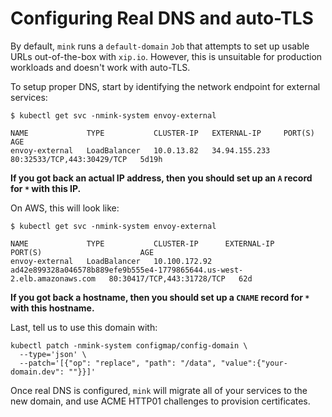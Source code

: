 # Configuring Real DNS and auto-TLS

By default, `mink` runs a `default-domain` `Job` that attempts to set up usable
URLs out-of-the-box with `xip.io`. However, this is unsuitable for production
workloads and doesn't work with auto-TLS.

To setup proper DNS, start by identifying the network endpoint for external
services:

```shell
$ kubectl get svc -nmink-system envoy-external

NAME             TYPE           CLUSTER-IP   EXTERNAL-IP     PORT(S)                      AGE
envoy-external   LoadBalancer   10.0.13.82   34.94.155.233   80:32533/TCP,443:30429/TCP   5d19h
```

**If you got back an actual IP address, then you should set up an `A` record for
`*` with this IP.**

On AWS, this will look like:

```shell
$ kubectl get svc -nmink-system envoy-external

NAME             TYPE           CLUSTER-IP      EXTERNAL-IP                                                               PORT(S)                      AGE
envoy-external   LoadBalancer   10.100.172.92   ad42e899328a046578b889efe9b555e4-1779865644.us-west-2.elb.amazonaws.com   80:30417/TCP,443:31728/TCP   62d
```

**If you got back a hostname, then you should set up a `CNAME` record for `*`
with this hostname.**

Last, tell us to use this domain with:

```shell
kubectl patch -nmink-system configmap/config-domain \
  --type='json' \
  --patch='[{"op": "replace", "path": "/data", "value":{"your-domain.dev": ""}}]'
```

Once real DNS is configured, `mink` will migrate all of your services to the new
domain, and use ACME HTTP01 challenges to provision certificates.
